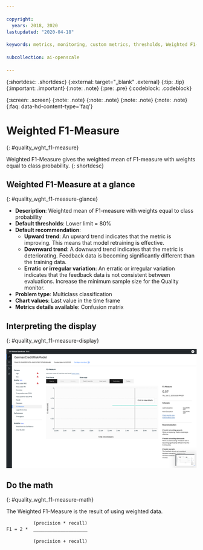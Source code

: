 ```yaml
---

copyright:
  years: 2018, 2020
lastupdated: "2020-04-18"

keywords: metrics, monitoring, custom metrics, thresholds, Weighted F1-Measure, score, schedule, recommendation

subcollection: ai-openscale

---
```


{:shortdesc: .shortdesc}
{:external: target="_blank" .external}
{:tip: .tip}
{:important: .important}
{:note: .note}
{:pre: .pre}
{:codeblock: .codeblock}

{:screen: .screen}
{:note: .note}
{:note: .note}
{:note: .note}
{:note: .note}
{:faq: data-hd-content-type='faq'}

# Weighted F1-Measure
{: #quality_wght_f1-measure}

Weighted F1-Measure gives the weighted mean of F1-measure with weights equal to class probability.
{: shortdesc}

## Weighted F1-Measure at a glance
{: #quality_wght_f1-measure-glance}

- **Description**: Weighted mean of F1-measure with weights equal to class probability
- **Default thresholds**: Lower limit = 80%
- **Default recommendation**:
   - **Upward trend**: An upward trend indicates that the metric is improving. This means that model retraining is effective.
   - **Downward trend**: A downward trend indicates that the metric is deteriorating. Feedback data is becoming significantly different than the training data.
   - **Erratic or irregular variation**: An erratic or irregular variation indicates that the feedback data is not consistent between evaluations. Increase the minimum sample size for the Quality monitor.
- **Problem type**: Multiclass classification
- **Chart values**: Last value in the time frame
- **Metrics details available**: Confusion matrix

## Interpreting the display
{: #quality_wght_f1-measure-display}

![the Weighted F1-Measure chart is displayed.](images/wos-quality-f1-meas.png)

## Do the math
{: #quality_wght_f1-measure-math}

The Weighted F1-Measure is the result of using weighted data.

```
          (precision * recall)
F1 = 2 *  ____________________

          (precision + recall)
```